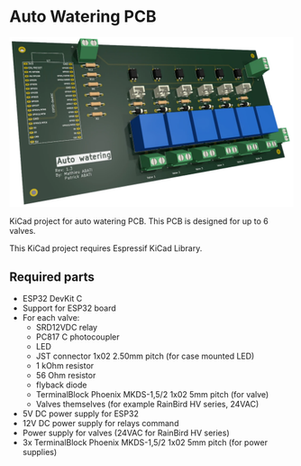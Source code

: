 # Auto Watering PCB

![PCB view](pcb.webp)

KiCad project for auto watering PCB.
This PCB is designed for up to 6 valves.

This KiCad project requires Espressif KiCad Library.

## Required parts

- ESP32 DevKit C
- Support for ESP32 board
- For each valve:
  - SRD12VDC relay
  - PC817 C photocoupler
  - LED
  - JST connector 1x02 2.50mm pitch (for case mounted LED)
  - 1 kOhm resistor
  - 56 Ohm resistor
  - flyback diode
  - TerminalBlock Phoenix MKDS-1,5/2 1x02 5mm pitch (for valve)
  - Valves themselves (for example RainBird HV series, 24VAC)
- 5V DC power supply for ESP32
- 12V DC power supply for relays command
- Power supply for valves (24VAC for RainBird HV series)
- 3x TerminalBlock Phoenix MKDS-1,5/2 1x02 5mm pitch (for power supplies)

